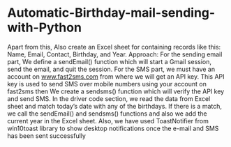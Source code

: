 # Automatic-Birthday-mail-sending-with-Python
Apart from this, Also create an Excel sheet for containing records like this: Name, Email, Contact, Birthday, and Year.   Approach:  For the sending email part, We define a sendEmail() function which will start a Gmail session, send the email, and quit the session.  For the SMS part, we must have an account on www.fast2sms.com from where we will get an API key. This API key is used to send SMS over mobile numbers using your account on fast2sms then We create a sendsms() function which will verify the API key and send SMS. In the driver code section, we read the data from Excel sheet and match today’s date with any of the birthdays. If there is a match, we call the sendEmail() and sendsms() functions and also we add the current year in the Excel sheet. Also, we have used ToastNotifier from win10toast library to show desktop notifications once the e-mail and SMS has been sent successfully
